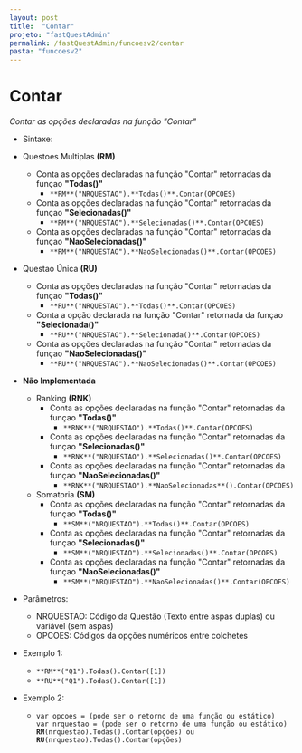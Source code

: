 ```yaml
---
layout: post
title:  "Contar"
projeto: "fastQuestAdmin"
permalink: /fastQuestAdmin/funcoesv2/contar
pasta: "funcoesv2"
---
```


# Contar
*Contar as opções declaradas na função "Contar"*

- Sintaxe:
- Questoes Multiplas **(RM)**
  - Conta as opções declaradas na função "Contar" retornadas da funçao **"Todas()"**
    - `**RM**("NRQUESTAO").**Todas()**.Contar(OPCOES)`
  - Conta as opções declaradas na função "Contar" retornadas da funçao **"Selecionadas()"**
    - `**RM**("NRQUESTAO").**Selecionadas()**.Contar(OPCOES)`
  - Conta as opções declaradas na função "Contar" retornadas da funçao **"NaoSelecionadas()"**
    - `**RM**("NRQUESTAO").**NaoSelecionadas()**.Contar(OPCOES)`
- Questao Única **(RU)**
    - Conta as opções declaradas na função "Contar" retornadas da funçao **"Todas()"**
      - `**RU**("NRQUESTAO").**Todas()**.Contar(OPCOES)`
    - Conta a opção declarada na função "Contar" retornada da funçao **"Selecionada()"**
      - `**RU**("NRQUESTAO").**Selecionada()**.Contar(OPCOES)`
    - Conta as opções declaradas na função "Contar" retornadas da funçao **"NaoSelecionadas()"**
      - `**RU**("NRQUESTAO").**NaoSelecionadas()**.Contar(OPCOES)`
- **Não Implementada**      
  - Ranking **(RNK)**
    - Conta as opções declaradas na função "Contar" retornadas da funçao **"Todas()"**
      - `**RNK**("NRQUESTAO").**Todas()**.Contar(OPCOES)`
    - Conta as opções declaradas na função "Contar" retornadas da funçao **"Selecionadas()"**
      - `**RNK**("NRQUESTAO").**Selecionadas()**.Contar(OPCOES)`
    - Conta as opções declaradas na função "Contar" retornadas da funçao **"NaoSelecionadas()"**
      - `**RNK**("NRQUESTAO").**NaoSelecionadas**().Contar(OPCOES)`
  - Somatoria **(SM)**
    - Conta as opções declaradas na função "Contar" retornadas da funçao **"Todas()"**
      - `**SM**("NRQUESTAO").**Todas()**.Contar(OPCOES)`
    - Conta as opções declaradas na função "Contar" retornadas da funçao **"Selecionadas()"**
      - `**SM**("NRQUESTAO").**Selecionadas()**.Contar(OPCOES)`
    - Conta as opções declaradas na função "Contar" retornadas da funçao **"NaoSelecionadas()"**
      - `**SM**("NRQUESTAO").**NaoSelecionadas()**.Contar(OPCOES)`
  
- Parâmetros:
  - NRQUESTAO: Código da Questão (Texto entre aspas duplas) ou variável (sem aspas)
  - OPCOES: Códigos da opções numéricos entre colchetes
- Exemplo 1:
  - `**RM**("Q1").Todas().Contar([1])`
  - `**RU**("Q1").Todas().Contar([1])`
- Exemplo 2:
    - <pre>
      <code>var opcoes = (pode ser o retorno de uma função ou estático)
      var nrquestao = (pode ser o retorno de uma função ou estático)
      <b>RM</b>(nrquestao).Todas().Contar(opções) ou <b>RU</b>(nrquestao).Todas().Contar(opções)</code>
      </pre>
